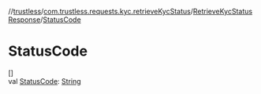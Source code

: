 //[trustless](../../../index.md)/[com.trustless.requests.kyc.retrieveKycStatus](../index.md)/[RetrieveKycStatusResponse](index.md)/[StatusCode](-status-code.md)

# StatusCode

[]\
val [StatusCode](-status-code.md): [String](https://kotlinlang.org/api/latest/jvm/stdlib/kotlin/-string/index.html)
